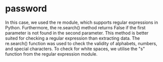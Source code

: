# password
In this case, we used the re module, which supports regular expressions in Python. 
Furthermore, the re.search() method returns False if the first parameter is not found in the second parameter. 
This method is better suited for checking a regular expression than extracting data.
The re.search() function was used to check the validity of alphabets, numbers, and special characters.
To check for white spaces, we utilise the "s" function from the regular expression module.
